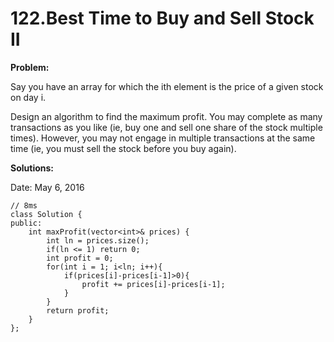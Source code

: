 # 122.Best Time to Buy and Sell Stock II

**Problem:**

Say you have an array for which the ith element is the price of a given stock on day i.

Design an algorithm to find the maximum profit. You may complete as many transactions as you like (ie, buy one and sell one share of the stock multiple times). However, you may not engage in multiple transactions at the same time (ie, you must sell the stock before you buy again).

**Solutions:**

Date: May 6, 2016

    // 8ms
    class Solution {
    public:
        int maxProfit(vector<int>& prices) {
            int ln = prices.size(); 
            if(ln <= 1) return 0;
            int profit = 0;
            for(int i = 1; i<ln; i++){
                if(prices[i]-prices[i-1]>0){
                    profit += prices[i]-prices[i-1];
                }
            }
            return profit;
        }
    };